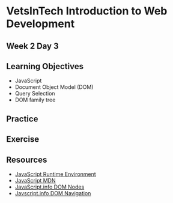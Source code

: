 # VetsInTech Introduction to Web Development

## Week 2 Day 3

## Learning Objectives
- JavaScript
- Document Object Model (DOM)
- Query Selection
- DOM family tree
## Practice

## Exercise

## Resources
- [JavaScript Runtime Environment](https://www.codecademy.com/article/introduction-to-javascript-runtime-environments)
- [JavaScript MDN](https://developer.mozilla.org/en-US/docs/Learn/JavaScript)
- [JavaScript.info DOM Nodes](https://javascript.info/dom-nodes)
- [Javscript.info DOM Navigation](https://javascript.info/dom-navigation)